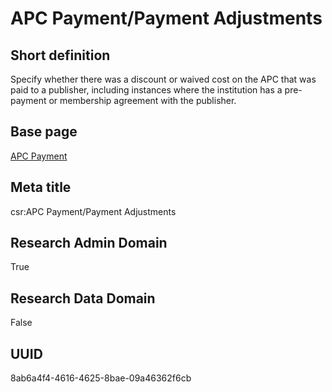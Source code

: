 # APC Payment/Payment Adjustments
## Short definition
Specify whether there was a discount or waived cost on the APC that was paid to a publisher, including instances where the institution has a pre-payment or membership agreement with the publisher.
## Base page
[APC Payment](../../Objects/APC%20Payment.md)
## Meta title
csr:APC Payment/Payment Adjustments
## Research Admin Domain
True
## Research Data Domain
False
## UUID
8ab6a4f4-4616-4625-8bae-09a46362f6cb
